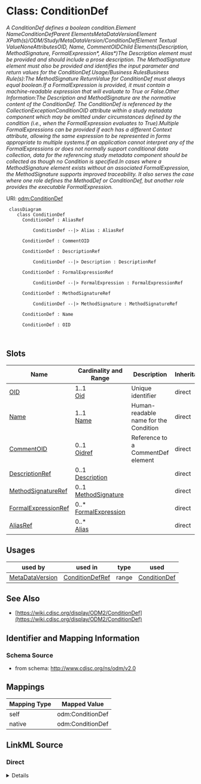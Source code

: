 # Class: ConditionDef


_A ConditionDef defines a boolean condition.Element NameConditionDefParent ElementsMetaDataVersionElement XPath(s)/ODM/Study/MetaDataVersion/ConditionDefElement Textual ValueNoneAttributesOID, Name, CommentOIDChild Elements(Description, MethodSignature, FormalExpression*, Alias*)The Description element must be provided and should include a prose description. The MethodSignature element must also be provided and identifies the input parameter and return values for the ConditionDef.Usage/Business RulesBusiness Rule(s):The MethodSignature ReturnValue for ConditionDef must always equal boolean.If a FormalExpression is provided, it must contain a machine-readable expression that will evaluate to True or False.Other Information:The Description and MethodSignature are the normative content of the ConditionDef. The ConditionDef is referenced by the CollectionExceptionConditionOID attribute within a study metadata component which may be omitted under circumstances defined by the condition (i.e., when the FormalExpression evaluates to True).Multiple FormalExpressions can be provided if each has a different Context attribute, allowing the same expression to be represented in forms appropriate to multiple systems.If an application cannot interpret any of the FormalExpressions or does not normally support conditional data collection, data for the referencing study metadata component should be collected as though no Condition is specified.In cases where a MethodSignature element exists without an associated FormalExpression, the MethodSignature supports improved traceability. It also serves the case where one role defines the MethodDef or ConditionDef, but another role provides the executable FormalExpression._





URI: [odm:ConditionDef](http://www.cdisc.org/ns/odm/v2.0/ConditionDef)



```mermaid
 classDiagram
    class ConditionDef
      ConditionDef : AliasRef
        
          ConditionDef --|> Alias : AliasRef
        
      ConditionDef : CommentOID
        
      ConditionDef : DescriptionRef
        
          ConditionDef --|> Description : DescriptionRef
        
      ConditionDef : FormalExpressionRef
        
          ConditionDef --|> FormalExpression : FormalExpressionRef
        
      ConditionDef : MethodSignatureRef
        
          ConditionDef --|> MethodSignature : MethodSignatureRef
        
      ConditionDef : Name
        
      ConditionDef : OID
        
      
```




<!-- no inheritance hierarchy -->


## Slots

| Name | Cardinality and Range | Description | Inheritance |
| ---  | --- | --- | --- |
| [OID](OID.md) | 1..1 <br/> [Oid](Oid.md) | Unique identifier | direct |
| [Name](Name.md) | 1..1 <br/> [Name](Name.md) | Human-readable name for the Condition | direct |
| [CommentOID](CommentOID.md) | 0..1 <br/> [Oidref](Oidref.md) | Reference to a CommentDef element | direct |
| [DescriptionRef](DescriptionRef.md) | 0..1 <br/> [Description](Description.md) |  | direct |
| [MethodSignatureRef](MethodSignatureRef.md) | 0..1 <br/> [MethodSignature](MethodSignature.md) |  | direct |
| [FormalExpressionRef](FormalExpressionRef.md) | 0..* <br/> [FormalExpression](FormalExpression.md) |  | direct |
| [AliasRef](AliasRef.md) | 0..* <br/> [Alias](Alias.md) |  | direct |





## Usages

| used by | used in | type | used |
| ---  | --- | --- | --- |
| [MetaDataVersion](MetaDataVersion.md) | [ConditionDefRef](ConditionDefRef.md) | range | [ConditionDef](ConditionDef.md) |






## See Also

* [https://wiki.cdisc.org/display/ODM2/ConditionDef](https://wiki.cdisc.org/display/ODM2/ConditionDef)

## Identifier and Mapping Information







### Schema Source


* from schema: http://www.cdisc.org/ns/odm/v2.0





## Mappings

| Mapping Type | Mapped Value |
| ---  | ---  |
| self | odm:ConditionDef |
| native | odm:ConditionDef |





## LinkML Source

<!-- TODO: investigate https://stackoverflow.com/questions/37606292/how-to-create-tabbed-code-blocks-in-mkdocs-or-sphinx -->

### Direct

<details>
```yaml
name: ConditionDef
description: A ConditionDef defines a boolean condition.Element NameConditionDefParent
  ElementsMetaDataVersionElement XPath(s)/ODM/Study/MetaDataVersion/ConditionDefElement
  Textual ValueNoneAttributesOID, Name, CommentOIDChild Elements(Description, MethodSignature,
  FormalExpression*, Alias*)The Description element must be provided and should include
  a prose description. The MethodSignature element must also be provided and identifies
  the input parameter and return values for the ConditionDef.Usage/Business RulesBusiness
  Rule(s):The MethodSignature ReturnValue for ConditionDef must always equal boolean.If
  a FormalExpression is provided, it must contain a machine-readable expression that
  will evaluate to True or False.Other Information:The Description and MethodSignature
  are the normative content of the ConditionDef. The ConditionDef is referenced by
  the CollectionExceptionConditionOID attribute within a study metadata component
  which may be omitted under circumstances defined by the condition (i.e., when the
  FormalExpression evaluates to True).Multiple FormalExpressions can be provided if
  each has a different Context attribute, allowing the same expression to be represented
  in forms appropriate to multiple systems.If an application cannot interpret any
  of the FormalExpressions or does not normally support conditional data collection,
  data for the referencing study metadata component should be collected as though
  no Condition is specified.In cases where a MethodSignature element exists without
  an associated FormalExpression, the MethodSignature supports improved traceability.
  It also serves the case where one role defines the MethodDef or ConditionDef, but
  another role provides the executable FormalExpression.
from_schema: http://www.cdisc.org/ns/odm/v2.0
see_also:
- https://wiki.cdisc.org/display/ODM2/ConditionDef
slots:
- OID
- Name
- CommentOID
- DescriptionRef
- MethodSignatureRef
- FormalExpressionRef
- AliasRef
slot_usage:
  OID:
    name: OID
    description: Unique identifier.
    comments:
    - 'Required

      range:oid'
    domain_of:
    - Study
    - MetaDataVersion
    - Standard
    - ValueListDef
    - WhereClauseDef
    - StudyEventGroupDef
    - StudyEventDef
    - ItemGroupDef
    - ItemDef
    - CodeList
    - MethodDef
    - ConditionDef
    - CommentDef
    - StudyIndication
    - StudyIntervention
    - StudyObjective
    - StudyEndPoint
    - StudyTargetPopulation
    - StudyEstimand
    - Arm
    - Epoch
    - StudyParameter
    - StudyTiming
    - TransitionTimingConstraint
    - AbsoluteTimingConstraint
    - RelativeTimingConstraint
    - DurationTimingConstraint
    - WorkflowDef
    - Transition
    - Branching
    - Criterion
    - ExceptionEvent
    - User
    - Organization
    - Location
    - SignatureDef
    - Query
    range: oid
    required: true
  Name:
    name: Name
    description: Human-readable name for the Condition.
    comments:
    - 'Required

      range:name'
    domain_of:
    - Alias
    - MetaDataVersion
    - Standard
    - StudyEventGroupDef
    - StudyEventDef
    - ItemGroupDef
    - Class
    - SubClass
    - SourceItem
    - Resource
    - ItemDef
    - CodeList
    - MethodDef
    - Parameter
    - ReturnValue
    - ConditionDef
    - StudyObjective
    - StudyEndPoint
    - StudyTargetPopulation
    - StudyEstimand
    - Arm
    - Epoch
    - StudyTiming
    - TransitionTimingConstraint
    - AbsoluteTimingConstraint
    - RelativeTimingConstraint
    - DurationTimingConstraint
    - WorkflowDef
    - Transition
    - Branching
    - Criterion
    - ExceptionEvent
    - Organization
    - Location
    - Query
    range: name
    required: true
  CommentOID:
    name: CommentOID
    description: Reference to a CommentDef element.
    comments:
    - 'Optional

      range:oidref'
    domain_of:
    - MetaDataVersion
    - Standard
    - WhereClauseDef
    - StudyEventGroupDef
    - StudyEventDef
    - ItemGroupDef
    - ItemDef
    - CodeList
    - CodeListItem
    - MethodDef
    - ConditionDef
    - Coding
    range: oidref
  DescriptionRef:
    name: DescriptionRef
    domain_of:
    - Study
    - MetaDataVersion
    - ValueListDef
    - StudyEventGroupRef
    - StudyEventGroupDef
    - StudyEventDef
    - ItemGroupDef
    - Origin
    - ItemDef
    - CodeList
    - CodeListItem
    - MethodDef
    - ConditionDef
    - CommentDef
    - Protocol
    - StudyStructure
    - TrialPhase
    - StudyIndication
    - StudyIntervention
    - StudyObjective
    - StudyEndPoint
    - StudyTargetPopulation
    - StudyEstimand
    - IntercurrentEvent
    - SummaryMeasure
    - Arm
    - Epoch
    - TransitionTimingConstraint
    - AbsoluteTimingConstraint
    - RelativeTimingConstraint
    - DurationTimingConstraint
    - WorkflowDef
    - Criterion
    - ExceptionEvent
    - Organization
    - Location
    - ODMFileMetadata
    range: Description
    maximum_cardinality: 1
  MethodSignatureRef:
    name: MethodSignatureRef
    domain_of:
    - RangeCheck
    - MethodDef
    - ConditionDef
    range: MethodSignature
    maximum_cardinality: 1
  FormalExpressionRef:
    name: FormalExpressionRef
    multivalued: true
    domain_of:
    - RangeCheck
    - MethodDef
    - ConditionDef
    - StudyEndPoint
    - StudyTargetPopulation
    range: FormalExpression
    inlined: true
    inlined_as_list: true
  AliasRef:
    name: AliasRef
    multivalued: true
    domain_of:
    - StudyEventDef
    - ItemGroupDef
    - ItemDef
    - CodeList
    - CodeListItem
    - MethodDef
    - ConditionDef
    - Protocol
    range: Alias
    inlined: true
    inlined_as_list: true
class_uri: odm:ConditionDef

```
</details>

### Induced

<details>
```yaml
name: ConditionDef
description: A ConditionDef defines a boolean condition.Element NameConditionDefParent
  ElementsMetaDataVersionElement XPath(s)/ODM/Study/MetaDataVersion/ConditionDefElement
  Textual ValueNoneAttributesOID, Name, CommentOIDChild Elements(Description, MethodSignature,
  FormalExpression*, Alias*)The Description element must be provided and should include
  a prose description. The MethodSignature element must also be provided and identifies
  the input parameter and return values for the ConditionDef.Usage/Business RulesBusiness
  Rule(s):The MethodSignature ReturnValue for ConditionDef must always equal boolean.If
  a FormalExpression is provided, it must contain a machine-readable expression that
  will evaluate to True or False.Other Information:The Description and MethodSignature
  are the normative content of the ConditionDef. The ConditionDef is referenced by
  the CollectionExceptionConditionOID attribute within a study metadata component
  which may be omitted under circumstances defined by the condition (i.e., when the
  FormalExpression evaluates to True).Multiple FormalExpressions can be provided if
  each has a different Context attribute, allowing the same expression to be represented
  in forms appropriate to multiple systems.If an application cannot interpret any
  of the FormalExpressions or does not normally support conditional data collection,
  data for the referencing study metadata component should be collected as though
  no Condition is specified.In cases where a MethodSignature element exists without
  an associated FormalExpression, the MethodSignature supports improved traceability.
  It also serves the case where one role defines the MethodDef or ConditionDef, but
  another role provides the executable FormalExpression.
from_schema: http://www.cdisc.org/ns/odm/v2.0
see_also:
- https://wiki.cdisc.org/display/ODM2/ConditionDef
slot_usage:
  OID:
    name: OID
    description: Unique identifier.
    comments:
    - 'Required

      range:oid'
    domain_of:
    - Study
    - MetaDataVersion
    - Standard
    - ValueListDef
    - WhereClauseDef
    - StudyEventGroupDef
    - StudyEventDef
    - ItemGroupDef
    - ItemDef
    - CodeList
    - MethodDef
    - ConditionDef
    - CommentDef
    - StudyIndication
    - StudyIntervention
    - StudyObjective
    - StudyEndPoint
    - StudyTargetPopulation
    - StudyEstimand
    - Arm
    - Epoch
    - StudyParameter
    - StudyTiming
    - TransitionTimingConstraint
    - AbsoluteTimingConstraint
    - RelativeTimingConstraint
    - DurationTimingConstraint
    - WorkflowDef
    - Transition
    - Branching
    - Criterion
    - ExceptionEvent
    - User
    - Organization
    - Location
    - SignatureDef
    - Query
    range: oid
    required: true
  Name:
    name: Name
    description: Human-readable name for the Condition.
    comments:
    - 'Required

      range:name'
    domain_of:
    - Alias
    - MetaDataVersion
    - Standard
    - StudyEventGroupDef
    - StudyEventDef
    - ItemGroupDef
    - Class
    - SubClass
    - SourceItem
    - Resource
    - ItemDef
    - CodeList
    - MethodDef
    - Parameter
    - ReturnValue
    - ConditionDef
    - StudyObjective
    - StudyEndPoint
    - StudyTargetPopulation
    - StudyEstimand
    - Arm
    - Epoch
    - StudyTiming
    - TransitionTimingConstraint
    - AbsoluteTimingConstraint
    - RelativeTimingConstraint
    - DurationTimingConstraint
    - WorkflowDef
    - Transition
    - Branching
    - Criterion
    - ExceptionEvent
    - Organization
    - Location
    - Query
    range: name
    required: true
  CommentOID:
    name: CommentOID
    description: Reference to a CommentDef element.
    comments:
    - 'Optional

      range:oidref'
    domain_of:
    - MetaDataVersion
    - Standard
    - WhereClauseDef
    - StudyEventGroupDef
    - StudyEventDef
    - ItemGroupDef
    - ItemDef
    - CodeList
    - CodeListItem
    - MethodDef
    - ConditionDef
    - Coding
    range: oidref
  DescriptionRef:
    name: DescriptionRef
    domain_of:
    - Study
    - MetaDataVersion
    - ValueListDef
    - StudyEventGroupRef
    - StudyEventGroupDef
    - StudyEventDef
    - ItemGroupDef
    - Origin
    - ItemDef
    - CodeList
    - CodeListItem
    - MethodDef
    - ConditionDef
    - CommentDef
    - Protocol
    - StudyStructure
    - TrialPhase
    - StudyIndication
    - StudyIntervention
    - StudyObjective
    - StudyEndPoint
    - StudyTargetPopulation
    - StudyEstimand
    - IntercurrentEvent
    - SummaryMeasure
    - Arm
    - Epoch
    - TransitionTimingConstraint
    - AbsoluteTimingConstraint
    - RelativeTimingConstraint
    - DurationTimingConstraint
    - WorkflowDef
    - Criterion
    - ExceptionEvent
    - Organization
    - Location
    - ODMFileMetadata
    range: Description
    maximum_cardinality: 1
  MethodSignatureRef:
    name: MethodSignatureRef
    domain_of:
    - RangeCheck
    - MethodDef
    - ConditionDef
    range: MethodSignature
    maximum_cardinality: 1
  FormalExpressionRef:
    name: FormalExpressionRef
    multivalued: true
    domain_of:
    - RangeCheck
    - MethodDef
    - ConditionDef
    - StudyEndPoint
    - StudyTargetPopulation
    range: FormalExpression
    inlined: true
    inlined_as_list: true
  AliasRef:
    name: AliasRef
    multivalued: true
    domain_of:
    - StudyEventDef
    - ItemGroupDef
    - ItemDef
    - CodeList
    - CodeListItem
    - MethodDef
    - ConditionDef
    - Protocol
    range: Alias
    inlined: true
    inlined_as_list: true
attributes:
  OID:
    name: OID
    description: Unique identifier.
    comments:
    - 'Required

      range:oid'
    from_schema: http://www.cdisc.org/ns/odm/v2.0
    rank: 1000
    identifier: true
    alias: OID
    owner: ConditionDef
    domain_of:
    - Study
    - MetaDataVersion
    - Standard
    - ValueListDef
    - WhereClauseDef
    - StudyEventGroupDef
    - StudyEventDef
    - ItemGroupDef
    - ItemDef
    - CodeList
    - MethodDef
    - ConditionDef
    - CommentDef
    - StudyIndication
    - StudyIntervention
    - StudyObjective
    - StudyEndPoint
    - StudyTargetPopulation
    - StudyEstimand
    - Arm
    - Epoch
    - StudyParameter
    - StudyTiming
    - TransitionTimingConstraint
    - AbsoluteTimingConstraint
    - RelativeTimingConstraint
    - DurationTimingConstraint
    - WorkflowDef
    - Transition
    - Branching
    - Criterion
    - ExceptionEvent
    - User
    - Organization
    - Location
    - SignatureDef
    - Query
    range: oid
    required: true
  Name:
    name: Name
    description: Human-readable name for the Condition.
    comments:
    - 'Required

      range:name'
    from_schema: http://www.cdisc.org/ns/odm/v2.0
    rank: 1000
    alias: Name
    owner: ConditionDef
    domain_of:
    - Alias
    - MetaDataVersion
    - Standard
    - StudyEventGroupDef
    - StudyEventDef
    - ItemGroupDef
    - Class
    - SubClass
    - SourceItem
    - Resource
    - ItemDef
    - CodeList
    - MethodDef
    - Parameter
    - ReturnValue
    - ConditionDef
    - StudyObjective
    - StudyEndPoint
    - StudyTargetPopulation
    - StudyEstimand
    - Arm
    - Epoch
    - StudyTiming
    - TransitionTimingConstraint
    - AbsoluteTimingConstraint
    - RelativeTimingConstraint
    - DurationTimingConstraint
    - WorkflowDef
    - Transition
    - Branching
    - Criterion
    - ExceptionEvent
    - Organization
    - Location
    - Query
    range: name
    required: true
  CommentOID:
    name: CommentOID
    description: Reference to a CommentDef element.
    comments:
    - 'Optional

      range:oidref'
    from_schema: http://www.cdisc.org/ns/odm/v2.0
    rank: 1000
    alias: CommentOID
    owner: ConditionDef
    domain_of:
    - MetaDataVersion
    - Standard
    - WhereClauseDef
    - StudyEventGroupDef
    - StudyEventDef
    - ItemGroupDef
    - ItemDef
    - CodeList
    - CodeListItem
    - MethodDef
    - ConditionDef
    - Coding
    range: oidref
  DescriptionRef:
    name: DescriptionRef
    from_schema: http://www.cdisc.org/ns/odm/v2.0
    rank: 1000
    identifier: false
    alias: DescriptionRef
    owner: ConditionDef
    domain_of:
    - Study
    - MetaDataVersion
    - ValueListDef
    - StudyEventGroupRef
    - StudyEventGroupDef
    - StudyEventDef
    - ItemGroupDef
    - Origin
    - ItemDef
    - CodeList
    - CodeListItem
    - MethodDef
    - ConditionDef
    - CommentDef
    - Protocol
    - StudyStructure
    - TrialPhase
    - StudyIndication
    - StudyIntervention
    - StudyObjective
    - StudyEndPoint
    - StudyTargetPopulation
    - StudyEstimand
    - IntercurrentEvent
    - SummaryMeasure
    - Arm
    - Epoch
    - TransitionTimingConstraint
    - AbsoluteTimingConstraint
    - RelativeTimingConstraint
    - DurationTimingConstraint
    - WorkflowDef
    - Criterion
    - ExceptionEvent
    - Organization
    - Location
    - ODMFileMetadata
    range: Description
    maximum_cardinality: 1
  MethodSignatureRef:
    name: MethodSignatureRef
    from_schema: http://www.cdisc.org/ns/odm/v2.0
    rank: 1000
    identifier: false
    alias: MethodSignatureRef
    owner: ConditionDef
    domain_of:
    - RangeCheck
    - MethodDef
    - ConditionDef
    range: MethodSignature
    maximum_cardinality: 1
  FormalExpressionRef:
    name: FormalExpressionRef
    from_schema: http://www.cdisc.org/ns/odm/v2.0
    rank: 1000
    multivalued: true
    identifier: false
    alias: FormalExpressionRef
    owner: ConditionDef
    domain_of:
    - RangeCheck
    - MethodDef
    - ConditionDef
    - StudyEndPoint
    - StudyTargetPopulation
    range: FormalExpression
    inlined: true
    inlined_as_list: true
  AliasRef:
    name: AliasRef
    from_schema: http://www.cdisc.org/ns/odm/v2.0
    rank: 1000
    multivalued: true
    identifier: false
    alias: AliasRef
    owner: ConditionDef
    domain_of:
    - StudyEventDef
    - ItemGroupDef
    - ItemDef
    - CodeList
    - CodeListItem
    - MethodDef
    - ConditionDef
    - Protocol
    range: Alias
    inlined: true
    inlined_as_list: true
class_uri: odm:ConditionDef

```
</details>